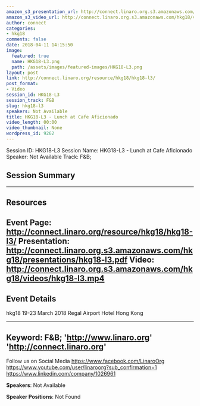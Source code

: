 ```yaml
---
amazon_s3_presentation_url: http://connect.linaro.org.s3.amazonaws.com/hkg18/presentations/hkg18-l3.pdf
amazon_s3_video_url: http://connect.linaro.org.s3.amazonaws.com/hkg18/videos/hkg18-l3.mp4
author: connect
categories:
- hkg18
comments: false
date: 2018-04-11 14:15:50
image:
  featured: true
  name: HKG18-L3.png
  path: /assets/images/featured-images/HKG18-L3.png
layout: post
link: http://connect.linaro.org/resource/hkg18/hkg18-l3/
post_format:
- Video
session_id: HKG18-L3
session_track: F&B
slug: hkg18-l3
speakers: Not Available
title: HKG18-L3 - Lunch at Cafe Aficionado
video_length: 00:00
video_thumbnail: None
wordpress_id: 9262
---
```


Session ID: HKG18-L3
Session Name: HKG18-L3 - Lunch at Cafe Aficionado
Speaker: Not Available
Track: F&B;


## Session Summary

---------------------------------------------------
## Resources
Event Page: http://connect.linaro.org/resource/hkg18/hkg18-l3/
Presentation: http://connect.linaro.org.s3.amazonaws.com/hkg18/presentations/hkg18-l3.pdf
Video: http://connect.linaro.org.s3.amazonaws.com/hkg18/videos/hkg18-l3.mp4
 ---------------------------------------------------
## Event Details
hkg18
19-23 March 2018 
Regal Airport Hotel Hong Kong

---------------------------------------------------
Keyword: F&B;
'http://www.linaro.org'
'http://connect.linaro.org'
---------------------------------------------------
Follow us on Social Media
https://www.facebook.com/LinaroOrg
https://www.youtube.com/user/linaroorg?sub_confirmation=1
https://www.linkedin.com/company/1026961

**Speakers**: Not Available

**Speaker Positions**: Not Found
